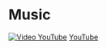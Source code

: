 # Music
[![Video YouTube](https://img.youtube.com/vi/-jix8bSotZ4/hqdefault.jpg)](https://youtu.be/-jix8bSotZ4)
[YouTube](https://youtu.be/LHdHma3W-v8?si=ZU6qnqBBtmFnDY62)
